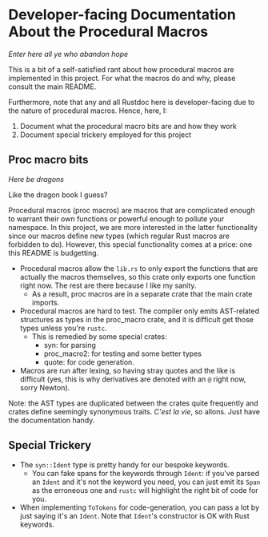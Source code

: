 # Developer-facing Documentation About the Procedural Macros

_Enter here all ye who abandon hope_

This is a bit of a self-satisfied rant about how procedural macros are implemented
in this project. For what the macros do and why, please consult the main README.

Furthermore, note that any and all Rustdoc here is developer-facing due to the nature
of procedural macros. Hence, here, I:

1. Document what the procedural macro bits are and how they work
1. Document special trickery employed for this project

## Proc macro bits

_Here be dragons_

Like the dragon book I guess?

Procedural macros (proc macros) are macros that are complicated enough to warrant
their own functions or powerful enough to pollute your namespace. In this project,
we are more interested in the latter functionality since our macros define new
types (which regular Rust macros are forbidden to do). However, this special
functionality comes at a price: one this README is budgetting.

* Procedural macros allow the `lib.rs` to only export the functions that are actually
  the macros themselves, so this crate only exports one function right now. The rest
  are there because I like my sanity.
  * As a result, proc macros are in a separate crate that the main crate imports.
* Procedural macros are hard to test. The compiler only emits AST-related structures
  as types in the proc_macro crate, and it is difficult get those types unless you're
  `rustc`.
  * This is remedied by some special crates:
    * syn: for parsing
	* proc_macro2: for testing and some better types
	* quote: for code generation.
* Macros are run after lexing, so having stray quotes and the like is difficult (yes,
  this is why derivatives are denoted with an `@` right now, sorry Newton).
	
Note: the AST types are duplicated between the crates quite frequently and crates define
seemingly synonymous traits. _C'est la vie_, so allons. Just have the documentation handy.

## Special Trickery

* The `syn::Ident` type is pretty handy for our bespoke keywords.
  * You can fake spans for the keywords through `Ident`: if you've parsed an
    `Ident` and it's not the keyword you need, you can just emit its `Span` as the
	erroneous one and `rustc` will highlight the right bit of code for you.
* When implementing `ToTokens` for code-generation, you can pass a lot by just saying
  it's an `Ident`. Note that `Ident`'s constructor is OK with Rust keywords.
